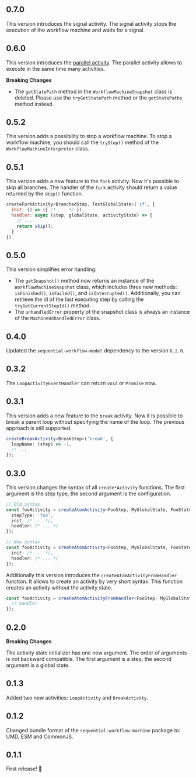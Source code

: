 ## 0.7.0

This version introduces the signal activity. The signal activity stops the execution of the workflow machine and waits for a signal.

## 0.6.0

This version introduces the [parallel activity](https://nocode-js.com/docs/sequential-workflow-machine/activities/parallel-activity). The parallel activity allows to execute in the same time many activities.

**Breaking Changes**

* The `getStatePath` method in the `WorkflowMachineSnapshot` class is deleted. Please use the `tryGetStatePath` method or the `getStatePaths` method instead.

## 0.5.2

This version adds a possibility to stop a workflow machine. To stop a workflow machine, you should call the `tryStop()` method of the `WorkflowMachineInterpreter` class.

## 0.5.1

This version adds a new feature to the `fork` activity. Now it's possible to skip all branches. The handler of the `fork` activity should return a value returned by the `skip()` function.

```js
createForkActivity<BranchedStep, TestGlobalState>('if', {
  init: () => ({ /* ... */ }),
  handler: async (step, globalState, activityState) => {
    // ...
    return skip();
  }
})
```

## 0.5.0

This version simplifies error handling:

* The `getSnapshot()` method now returns an instance of the `WorkflowMachineSnapshot` class, which includes three new methods: `isFinished()`, `isFailed()`, and `isInterrupted()`. Additionally, you can retrieve the id of the last executing step by calling the `tryGetCurrentStepId()` method.
* The `unhandledError` property of the snapshot class is always an instance of the `MachineUnhandledError` class.

## 0.4.0

Updated the `sequential-workflow-model` dependency to the version `0.2.0`.

## 0.3.2

The `LoopActivityEventHandler` can return `void` or `Promise` now.

## 0.3.1

This version adds a new feature to the `break` activity. Now it is possible to break a parent loop without specifying the name of the loop. The previous approach is still supported.

```ts
createBreakActivity<BreakStep>('break', {
  loopName: (step) => -1,
  // ...
});
```

## 0.3.0

This version changes the syntax of all `create*Activity` functions. The first argument is the step type, the second argument is the configuration.

```ts
// Old syntax
const fooActivity = createAtomActivity<FooStep, MyGlobalState, FooStateState>({
  stepType: 'foo',
  init: /* ... */,
  handler: /* ... */
});

// New syntax
const fooActivity = createAtomActivity<FooStep, MyGlobalState, FooStateState>('foo', {
  init: /* ... */,
  handler: /* ... */
});
```

Additionally this version introduces the `createAtomActivityFromHandler` function. It allows to create an activity by very short syntax. This function creates an activity without the activity state.

```ts
const fooActivity = createAtomActivityFromHandler<FooStep, MyGlobalState>('foo', async (step, globalState) => {
  // handler
});
```

## 0.2.0

**Breaking Changes**

The activity state initializer has one new argument. The order of arguments is not backward compatible. The first argument is a step, the second argument is a global state.

## 0.1.3

Added two new activities: `LoopActivity` and `BreakActivity`.

## 0.1.2

Changed bundle format of the `sequential-workflow-machine` package to: UMD, ESM and CommonJS.

## 0.1.1

First release! 🎉
